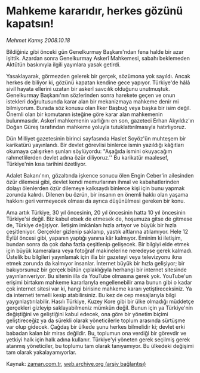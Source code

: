 # Mahkeme kararıdır, herkes gözünü kapatsın!

*Mehmet Kamış 2008.10.18*

<tr><td class="metin" colspan="2" style="padding-top: 20px; padding-left: 5px; padding-right: 10px;">Bildiğiniz gibi önceki gün Genelkurmay Başkanı'ndan fena halde bir azar işittik. Azardan sonra Genelkurmay Askerî Mahkemesi, sabahı beklemeden Aktütün baskınıyla ilgili yayınlara yasak getirdi.</td></tr><tr><td class="metin" colspan="2" style="padding-top: 20px; padding-left: 5px; padding-right: 10px;"><p>Yasaklayarak, görmezden gelerek bir gerçek, sözümona yok sayıldı. Ancak herkes de biliyor ki, gözünü kapatan kendine gece yapıyor. Türkiye'de hâlâ sivil hayata ellerini uzatan bir askerî savcılık olduğunu unutmuştuk. Genelkurmay Başkanı'nın sözlerinden sonra harekete geçen ve onun istekleri doğrultusunda karar alan bir mekanizmaya mahkeme denir mi bilmiyorum. Burada söz konusu olan İlker Başbuğ veya başka bir isim değil. Önemli olan bir komutanın isteğine göre karar alan mahkemenin bulunmasıdır. Askerî mahkemenin varlığını en son, gazeteci Erhan Akyıldız'ın Doğan Güreş tarafından mahkeme yoluyla tutuklattırılmasıyla hatırlıyoruz. 
<p>Dün Milliyet gazetesinin birinci sayfasında Haslet Soyöz'ün muhteşem bir karikatürü yayınlandı. Bir devlet görevlisi binlerce ismin yazıldığı kâğıtları okumaya çalışırken şunları söylüyordu: "Aşağıda ismini okuyacağım rahmetlilerden devlet adına özür diliyoruz.'' Bu karikatür maalesef, Türkiye'nin kısa tarihini özetliyor. 
<p>Adalet Bakanı'nın, gözaltında işkence sonucu ölen Engin Ceber'in ailesinden özür dilemesi gibi, devlet kendi memurlarının ihmal ve kabahatlerinden dolayı ölenlerden özür dilemeye kalksaydı binlerce kişi için bunu yapmak zorunda kalırdı. Dilenen bu özrün, bir insanın en önemli hakkı olan yaşama hakkını geri vermeyecek olması da ayrıca düşünülmesi gereken bir konu. 
<p>Ama artık Türkiye, 30 yıl öncesinin, 20 yıl öncesinin hatta 10 yıl öncesinin Türkiye'si değil. Biz kabul etsek de etmesek de, hoşumuza gitse de gitmese de, Türkiye değişiyor. İletişim imkânları hızla artıyor ve büyük bir hızla çeşitleniyor. Gerçekler gizlenip saklanıp, yastık altlarına atılamıyor. Hele 12 Eylül öncesi gibi, yapanın yaptığı yanına kâr kalmıyor. Eminim ki iletişim, bundan sonra da çok daha fazla çeşitlenip gelişecek. Bir bilgiyi elde etmek için büyük kameralara veya fotoğraf makinelerine neredeyse gerek kalmadı. Üstelik bu bilgileri yayınlamak için illa bir gazeteyi veya televizyonu ikna etmek zorunda da kalmıyor insanlar. İnternet büyük bir hızla gelişiyor; bir bakıyorsunuz bir gerçek bütün çıplaklığıyla herhangi bir internet sitesinde yayınlanıveriyor. Bu sitenin illa da YouTube olmasına gerek yok. YouTube'un erişimi birtakım mahkeme kararlarıyla engellenebilir ama bunun gibi o kadar çok internet sitesi var ki, hangi birisine mahkeme kararı yetiştireceksiniz. Ya da interneti temelli kesip atabilirsiniz. Bu kez de cep mesajlarıyla bilgi yaygınlaştırılabilir. Hasılı Türkiye, Kuzey Kore gibi bir ülke olmadığı müddetçe gerçekleri gizleyip saklayabilmeniz mümkün değil. Bunun için ya Türkiye'nin değiştiğini ve geliştiğini kabul edecek, ona göre bir yönetim biçimi geliştireceğiz ya da sürekli olarak yöneticilerle toplum arasında sürtüşme var olup gidecek. Çağdaş bir ülkede şunu herkes bilmelidir ki; devlet erki babadan kalan bir miras değildir. Bu, toplumun ona verdiği bir görevdir ve yetkiyi halk için halk adına kullanır. Türkiye'yi yöneten gerek seçilmiş gerek atanmış yöneticiler, bu toplumu tam olarak tanıyamıyor. Bu ülkedeki değişimi tam olarak yakalayamıyorlar. <br/></p></p></p></p></td></tr>

Kaynak: [zaman.com.tr](http://zaman.com.tr/yazar.do?yazino=750653), [web.archive.org (arşiv bağlantısı)](http://web.archive.org/web/20081021034411/http://www.zaman.com.tr:80/yazar.do?yazino=750653)

